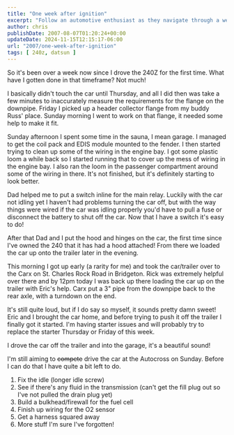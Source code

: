 ```yaml
---
title: "One week after ignition"
excerpt: "Follow an automotive enthusiast as they navigate through a week of hands-on modifications to a 240Z, sharing insights on wiring, engine bays, and reso..."
author: chris
publishDate: 2007-08-07T01:20:24+00:00
updateDate: 2024-11-15T12:15:17-06:00
url: "2007/one-week-after-ignition"
tags: [ 240z, datsun ]
---
```


So it's been over a week now since I drove the 240Z for the first time. What have I gotten done in that timeframe? Not much!

I basically didn't touch the car until Thursday, and all I did then was take a few minutes to inaccurately measure the requirements for the flange on the downpipe. Friday I picked up a header collector flange from my buddy Russ' place. Sunday morning I went to work on that flange, it needed some help to make it fit.

Sunday afternoon I spent some time in the sauna, I mean garage. I managed to get the coil pack and EDIS module mounted to the fender. I then started trying to clean up some of the wiring in the engine bay. I got some plastic loom a while back so I started running that to cover up the mess of wiring in the engine bay. I also ran the loom in the passenger compartment around some of the wiring in there. It's not finished, but it's definitely starting to look better.

Dad helped me to put a switch inline for the main relay. Luckily with the car not idling yet I haven't had problems turning the car off, but with the way things were wired if the car was idling properly you'd have to pull a fuse or disconnect the battery to shut off the car. Now that I have a switch it's easy to do!

After that Dad and I put the hood and hinges on the car, the first time since I've owned the 240 that it has had a hood attached! From there we loaded the car up onto the trailer later in the evening.

This morning I got up early (a rarity for me) and took the car/trailer over to the Carx on St. Charles Rock Road in Bridgeton. Rick was extremely helpful over there and by 12pm today I was back up there loading the car up on the trailer with Eric's help. Carx put a 3" pipe from the downpipe back to the rear axle, with a turndown on the end.

It's still quite loud, but if I do say so myself, it sounds pretty damn sweet! Eric and I brought the car home, and before trying to push it off the trailer I finally got it started. I'm having starter issues and will probably try to replace the starter Thursday or Friday of this week.

I drove the car off the trailer and into the garage, it's a beautiful sound!

I'm still aiming to ~~compete~~ drive the car at the Autocross on Sunday. Before I can do that I have quite a bit left to do.

1. Fix the idle (longer idle screw)
2. See if there's any fluid in the transmission (can't get the fill plug out so I've not pulled the drain plug yet)
3. Build a bulkhead/firewall for the fuel cell
4. Finish up wiring for the O2 sensor
5. Get a harness squared away
6. More stuff I'm sure I've forgotten!

